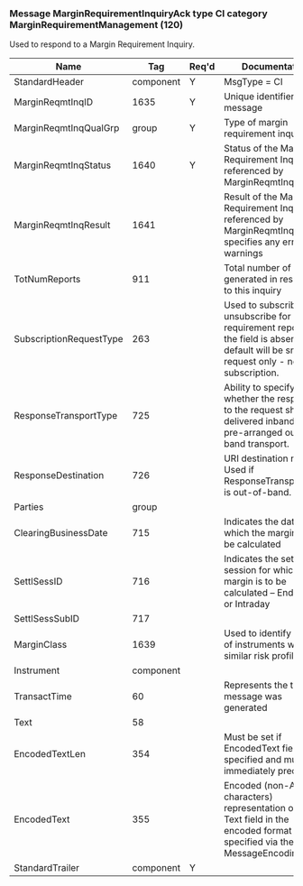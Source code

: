 ### Message MarginRequirementInquiryAck type CI category MarginRequirementManagement (120)

Used to respond to a Margin Requirement Inquiry.

| Name                    | Tag       | Req'd | Documentation                                                                                                                               |
|-------------------------|-----------|----------|-------------------------------------------------------------------------------------------------------------------------------|
| StandardHeader          | component |   Y   | MsgType = CI                                                                                                                               |
| MarginReqmtInqID        | 1635      |   Y   | Unique identifier for this message                                                                                                                   |
| MarginReqmtInqQualGrp   | group     |   Y   | Type of margin requirement inquiry                                                                                                                   |
| MarginReqmtInqStatus    | 1640      |   Y   | Status of the Margin Requirement Inquiry referenced by MarginReqmtInqID                                                                              |
| MarginReqmtInqResult    | 1641      |       | Result of the Margin Requirement Inquiry referenced by MarginReqmtInqID – specifies any errors or warnings                                           |
| TotNumReports           | 911       |       | Total number of reports generated in response to this inquiry                                                                                        |
| SubscriptionRequestType | 263       |       | Used to subscribe / unsubscribe for margin requirement reports. If the field is absent, the default will be snapshot request only - no subscription. |
| ResponseTransportType   | 725       |       | Ability to specify whether the response to the request should be delivered inband or via pre-arranged out-of-band transport.                         |
| ResponseDestination     | 726       |       | URI destination name. Used if ResponseTransportType is out-of-band.                                                                                  |
| Parties                 | group     |       |                                                                                                                                |
| ClearingBusinessDate    | 715       |       | Indicates the date for which the margin is to be calculated                                                                                          |
| SettlSessID             | 716       |       | Indicates the settlement session for which the margin is to be calculated – End Of Day or Intraday                                                   |
| SettlSessSubID          | 717       |       |                                                                                                                                |
| MarginClass             | 1639      |       | Used to identify a group of instruments with similar risk profile.                                                                                   |
| Instrument              | component |       |                                                                                                                                |
| TransactTime            | 60        |       | Represents the time this message was generated                                                                                                       |
| Text                    | 58        |       |                                                                                                                                |
| EncodedTextLen          | 354       |       | Must be set if EncodedText field is specified and must immediately precede it.                                                                       |
| EncodedText             | 355       |       | Encoded (non-ASCII characters) representation of the Text field in the encoded format specified via the MessageEncoding field.                       |
| StandardTrailer         | component |   Y   |                                                                                                                                |

